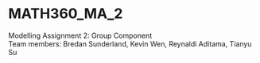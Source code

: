 # MATH360_MA_2

Modelling Assignment 2: Group Component \
Team members: Bredan Sunderland, Kevin Wen, Reynaldi Aditama, Tianyu Su
